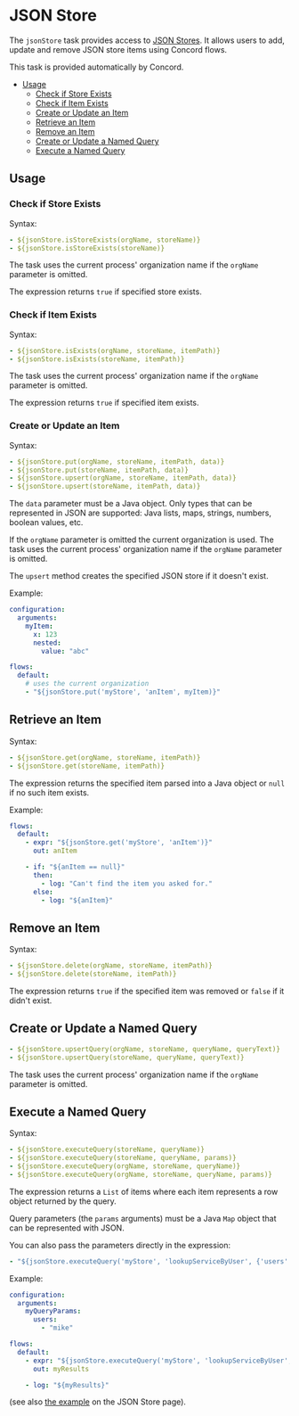 # JSON Store

The `jsonStore` task provides access to [JSON Stores](../getting-started/json-store.html).
It allows users to add, update and remove JSON store items using Concord flows.

This task is provided automatically by Concord.

- [Usage](#usage)
  - [Check if Store Exists](#check-if-store-exists)
  - [Check if Item Exists](#check-if-item-exists)
  - [Create or Update an Item](#create-or-update-an-item)
  - [Retrieve an Item](#remove-an-item)
  - [Remove an Item](#remove-an-item)
  - [Create or Update a Named Query](#create-or-update-a-named-query)
  - [Execute a Named Query](#execute-a-named-query)

## Usage

### Check if Store Exists

Syntax:

```yaml
- ${jsonStore.isStoreExists(orgName, storeName)}
- ${jsonStore.isStoreExists(storeName)}
```

The task uses the current process' organization name if the `orgName` parameter
is omitted.

The expression returns `true` if specified store exists.

### Check if Item Exists

Syntax:

```yaml
- ${jsonStore.isExists(orgName, storeName, itemPath)}
- ${jsonStore.isExists(storeName, itemPath)}
```

The task uses the current process' organization name if the `orgName` parameter
is omitted. 

The expression returns `true` if specified item exists.

### Create or Update an Item

Syntax:

```yaml
- ${jsonStore.put(orgName, storeName, itemPath, data)}
- ${jsonStore.put(storeName, itemPath, data)}
- ${jsonStore.upsert(orgName, storeName, itemPath, data)}
- ${jsonStore.upsert(storeName, itemPath, data)}
```

The `data` parameter must be a Java object. Only types that can be represented
in JSON are supported: Java lists, maps, strings, numbers, boolean values, etc.

If the `orgName` parameter is omitted the current organization is used.
The task uses the current process' organization name if the `orgName` parameter
is omitted.

The `upsert` method creates the specified JSON store if it doesn't exist. 

Example:

```yaml
configuration:
  arguments:
    myItem:
      x: 123
      nested:
        value: "abc"

flows:
  default:
    # uses the current organization
    - "${jsonStore.put('myStore', 'anItem', myItem)}"
```

## Retrieve an Item

Syntax:

```yaml
- ${jsonStore.get(orgName, storeName, itemPath)}
- ${jsonStore.get(storeName, itemPath)}
```

The expression returns the specified item parsed into a Java object or `null`
if no such item exists.

Example:

```yaml
flows:
  default:
    - expr: "${jsonStore.get('myStore', 'anItem')}"
      out: anItem

    - if: "${anItem == null}"
      then:
        - log: "Can't find the item you asked for."
      else:
        - log: "${anItem}"
```

## Remove an Item

Syntax:

```yaml
- ${jsonStore.delete(orgName, storeName, itemPath)}
- ${jsonStore.delete(storeName, itemPath)}  
```

The expression returns `true` if the specified item was removed or `false` if
it didn't exist.

## Create or Update a Named Query

```yaml
- ${jsonStore.upsertQuery(orgName, storeName, queryName, queryText)}
- ${jsonStore.upsertQuery(storeName, queryName, queryText)}
```

The task uses the current process' organization name if the `orgName` parameter
is omitted.

## Execute a Named Query

Syntax:

```yaml
- ${jsonStore.executeQuery(storeName, queryName)}
- ${jsonStore.executeQuery(storeName, queryName, params)}
- ${jsonStore.executeQuery(orgName, storeName, queryName)}
- ${jsonStore.executeQuery(orgName, storeName, queryName, params)}
```

The expression returns a `List` of items where each item represents a row
object returned by the query.

Query parameters (the `params` arguments) must be a Java `Map` object that can
be represented with JSON.

You can also pass the parameters directly in the expression:

```yaml
- "${jsonStore.executeQuery('myStore', 'lookupServiceByUser', {'users': ['mike']})}"
```

Example:

```yaml
configuration:
  arguments:
    myQueryParams:
      users:
        - "mike"

flows:
  default:
    - expr: "${jsonStore.executeQuery('myStore', 'lookupServiceByUser', myQueryParams)}"
      out: myResults

    - log: "${myResults}"
```

(see also [the example](../getting-started/json-store.html#example) on the
JSON Store page).
